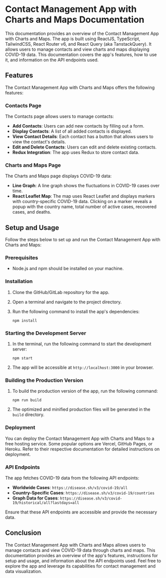 # Contact Management App with Charts and Maps Documentation

This documentation provides an overview of the Contact Management App with Charts and Maps. The app is built using ReactJS, TypeScript, TailwindCSS, React Router v6, and React Query (aka TanstackQuery). It allows users to manage contacts and view charts and maps displaying COVID-19 data. This documentation covers the app's features, how to use it, and information on the API endpoints used.

## Features

The Contact Management App with Charts and Maps offers the following features:

### Contacts Page

The Contacts page allows users to manage contacts:

- **Add Contacts**: Users can add new contacts by filling out a form.
- **Display Contacts**: A list of all added contacts is displayed.
- **View Contact Details**: Each contact has a button that allows users to view the contact's details.
- **Edit and Delete Contacts**: Users can edit and delete existing contacts.
- **Redux Integration**: The app uses Redux to store contact data.

### Charts and Maps Page

The Charts and Maps page displays COVID-19 data:

- **Line Graph**: A line graph shows the fluctuations in COVID-19 cases over time.
- **React Leaflet Map**: The map uses React Leaflet and displays markers with country-specific COVID-19 data. Clicking on a marker reveals a popup with the country name, total number of active cases, recovered cases, and deaths.

## Setup and Usage

Follow the steps below to set up and run the Contact Management App with Charts and Maps:

### Prerequisites

- Node.js and npm should be installed on your machine.

### Installation

1. Clone the GitHub/GitLab repository for the app.
2. Open a terminal and navigate to the project directory.
3. Run the following command to install the app's dependencies:

   ```shell
   npm install
   ```

### Starting the Development Server

1. In the terminal, run the following command to start the development server:

   ```shell
   npm start
   ```

2. The app will be accessible at `http://localhost:3000` in your browser.

### Building the Production Version

1. To build the production version of the app, run the following command:

   ```shell
   npm run build
   ```

2. The optimized and minified production files will be generated in the `build` directory.

### Deployment

You can deploy the Contact Management App with Charts and Maps to a free hosting service. Some popular options are Vercel, GitHub Pages, or Heroku. Refer to their respective documentation for detailed instructions on deployment.

### API Endpoints

The app fetches COVID-19 data from the following API endpoints:

- **Worldwide Cases**: `https://disease.sh/v3/covid-19/all`
- **Country-Specific Cases**: `https://disease.sh/v3/covid-19/countries`
- **Graph Data for Cases**: `https://disease.sh/v3/covid-19/historical/all?lastdays=all`

Ensure that these API endpoints are accessible and provide the necessary data.

## Conclusion

The Contact Management App with Charts and Maps allows users to manage contacts and view COVID-19 data through charts and maps. This documentation provides an overview of the app's features, instructions for setup and usage, and information about the API endpoints used. Feel free to explore the app and leverage its capabilities for contact management and data visualization.

